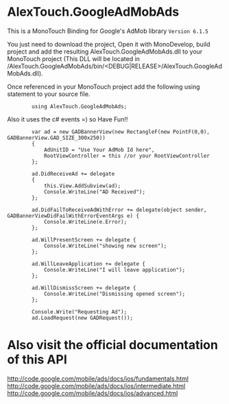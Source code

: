 AlexTouch.GoogleAdMobAds
========================

This is a MonoTouch Binding for Google's AdMob library `Version 6.1.5`

You just need to download the project, Open it with MonoDevelop, build project and add the resulting AlexTouch.GoogleAdMobAds.dll to your MonoTouch project (This DLL will be located in /AlexTouch.GoogleAdMobAds/bin/<DEBUG|RELEASE>/AlexTouch.GoogleAdMobAds.dll).

Once referenced in your MonoTouch project add the following using statement to your source file.

			using AlexTouch.GoogleAdMobAds;

Also it uses the c# events =) so Have Fun!!
			
			var ad = new GADBannerView(new RectangleF(new PointF(0,0), GADBannerView.GAD_SIZE_300x250))
			{
				AdUnitID = "Use Your AdMob Id here",
				RootViewController = this //or your RootViewController	
			};
			
			ad.DidReceiveAd += delegate 
			{
				this.View.AddSubview(ad);
				Console.WriteLine("AD Received");
			};
			
			ad.DidFailToReceiveAdWithError += delegate(object sender, GADBannerViewDidFailWithErrorEventArgs e) {
				Console.WriteLine(e.Error);
			};
			
			ad.WillPresentScreen += delegate {
				Console.WriteLine("showing new screen");
			};
			
			ad.WillLeaveApplication += delegate {
				Console.WriteLine("I will leave application");
			};
			
			ad.WillDismissScreen += delegate {
				Console.WriteLine("Dismissing opened screen");
			};
			
			Console.Write("Requesting Ad");
			ad.LoadRequest(new GADRequest());


Also visit the official documentation of this API 
==================================================

http://code.google.com/mobile/ads/docs/ios/fundamentals.html
http://code.google.com/mobile/ads/docs/ios/intermediate.html
http://code.google.com/mobile/ads/docs/ios/advanced.html